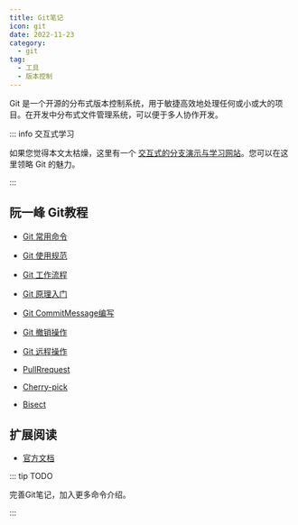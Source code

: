 ```yaml
---
title: Git笔记
icon: git
date: 2022-11-23
category:
  - git
tag:
  - 工具
  - 版本控制
---
```


Git 是一个开源的分布式版本控制系统，用于敏捷高效地处理任何或小或大的项目。在开发中分布式文件管理系统，可以便于多人协作开发。

::: info 交互式学习

如果您觉得本文太枯燥，这里有一个 [交互式的分支演示与学习网站](http://learngitbranching.js.org/)。您可以在这里领略 Git 的魅力。

:::

<!-- more -->

## 阮一峰 Git教程

- [Git 常用命令](reprint-common.md)

- [Git 使用规范](reprint-use.md)

- [Git 工作流程](reprint-workflow.md)

- [Git 原理入门](reprint-principle.md)

- [Git CommitMessage编写](reprint-commit-message.md)

- [Git 撤销操作](reprint-revocation.md)

- [Git 远程操作](reprint-remote.md)

- [PullRrequest](reprint-pull-request.md)

- [Cherry-pick](reprint-cherry-pick.md)

- [Bisect](reprint-bisect.md)

## 扩展阅读

- [官方文档](https://git-scm.com/doc)

::: tip TODO

完善Git笔记，加入更多命令介绍。

:::
